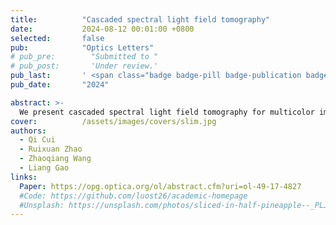 ```yaml
---
title:          "Cascaded spectral light field tomography"
date:           2024-08-12 00:01:00 +0800
selected:       false
pub:            "Optics Letters"
# pub_pre:        "Submitted to "
# pub_post:       'Under review.'
pub_last:       ' <span class="badge badge-pill badge-publication badge-success">Spotlight</span>'
pub_date:       "2024"

abstract: >-
  We present cascaded spectral light field tomography for multicolor imaging in three dimensions (3D). Building upon light field tomography, our method uses a Dove prism array and a cylindrical lens array to transform a 3D scene into one-dimensional (1D) projections. To further enhance the reconstructed image quality, we incorporate a rotating Dove prism to increase the number of projection angles and a scanning light sheet to sparsify the sample along the depth axis. The resulting 1D projections are then spectrally dispersed for parallel spectral measurements. We demonstrate the effectiveness of our system in both fluorescence and scattering microscopy applications.
cover:          /assets/images/covers/slim.jpg
authors:
  - Qi Cui
  - Ruixuan Zhao
  - Zhaoqiang Wang
  - Liang Gao
links:
  Paper: https://opg.optica.org/ol/abstract.cfm?uri=ol-49-17-4827
  #Code: https://github.com/luost26/academic-homepage
  #Unsplash: https://unsplash.com/photos/sliced-in-half-pineapple--_PLJZmHZzk
---
```

